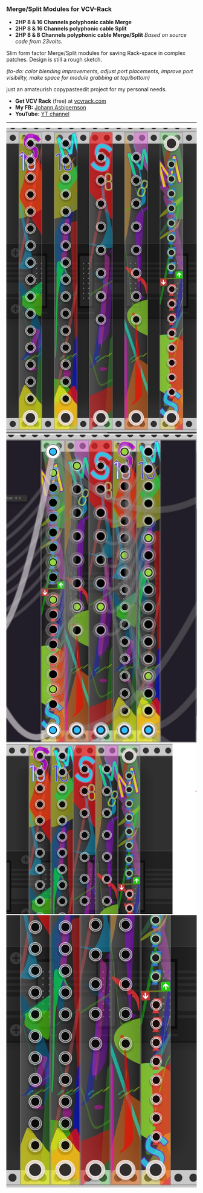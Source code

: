 ### Merge/Split Modules for VCV-Rack
* **2HP 8 & 16 Channels polyphonic cable Merge**
* **2HP 8 & 16 Channels polyphonic cable Split**
* **2HP 8 & 8 Channels polyphonic cable Merge/Split**
*Based on source code from 23volts.*

Slim form factor Merge/Split modules for saving Rack-space in complex patches. 
Design is still a rough sketch. 

*(to-do: color blending improvements, adjust port placements, improve port visibility, make space for module grabbing at top/bottom)*

just an amateurish copypasteedit project for my personal needs.

* **Get VCV Rack** (free) at [vcvrack.com](http://vcvrack.com)
* **My FB:** [Johann Asbjoernson](https://www.facebook.com/asbjoernson)
* **YouTube:** [YT channel](https://www.youtube.com/channel/UCI0k8-TxcRn5xqFGdGfNQlg/videos)
-------
![Module Preview](doc/Preview-01.jpg)
![Module Preview](doc/Preview-02.jpg)
![Module Preview](doc/Preview-03.jpg)
![Module Preview](doc/Preview-04.jpg)
